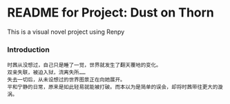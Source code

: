 # README for Project: Dust on Thorn
This is a visual novel project using Renpy


### Introduction
```
时茜从没想过，自己只是睡了一觉，世界就发生了翻天覆地的变化。
双亲失联，被迫入狱，流离失所……
失去一切后，从未设想过的世界图景正在向她展开。
平和宁静的日常，原来是如此轻易就能被打破。而本以为是简单的误会，却将时茜带往更大的漩涡。
```
